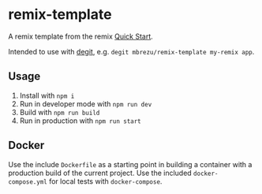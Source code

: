 # remix-template

A remix template from the remix [Quick Start](https://remix.run/docs/en/main/start/quickstart).

Intended to use with [degit](https://github.com/Rich-Harris/degit), e.g. `degit mbrezu/remix-template my-remix app`.

## Usage

1. Install with `npm i`
2. Run in developer mode with `npm run dev`
3. Build with `npm run build`
4. Run in production with `npm run start`

## Docker

Use the include `Dockerfile` as a starting point in building a container with a production build of the current project.
Use the included `docker-compose.yml` for local tests with `docker-compose`.